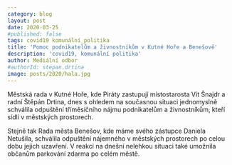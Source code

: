 ```yaml
---
category: blog
layout: post
date: 2020-03-25
#published: false
tags: covid19 komunální_politika
title: 'Pomoc podnikatelům a živnostníkům v Kutné Hoře a Benešově'
description: 'covid19, komunální politika'
author: Mediální odbor
#authorId: stepan.drtina
image: posts/2020/hala.jpg
---
```


Městská rada v Kutné Hoře, kde Piráty zastupují místostarosta Vít Šnajdr a radní Štěpán Drtina, dnes s ohledem na současnou situaci jednomyslně schválila odpuštění tříměsíčního nájmu podnikatelům a živnostníkům, kteří sídlí v městských prostorech.

Stejně tak Rada města Benešov, kde máme svého zástupce Daniela Netušila, schválila odpuštění nájemného v městských prostorech po celou dobu jejich uzavření. V reakci na dnešní nelehkou situaci také umožnila občanům parkování zdarma po celém městě.
